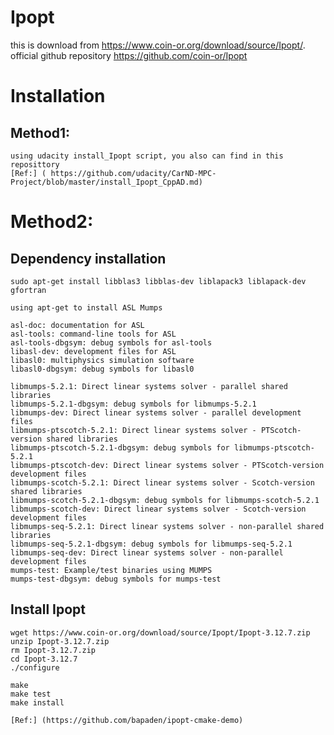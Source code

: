 # Ipopt
this is download from https://www.coin-or.org/download/source/Ipopt/.
official github repository https://github.com/coin-or/Ipopt

# Installation 
## Method1:
	using udacity install_Ipopt script, you also can find in this reposittory
	[Ref:] ( https://github.com/udacity/CarND-MPC-Project/blob/master/install_Ipopt_CppAD.md)

# Method2:
## Dependency installation
	sudo apt-get install libblas3 libblas-dev liblapack3 liblapack-dev gfortran
	
	using apt-get to install ASL Mumps
	
	asl-doc: documentation for ASL
	asl-tools: command-line tools for ASL
	asl-tools-dbgsym: debug symbols for asl-tools
	libasl-dev: development files for ASL
	libasl0: multiphysics simulation software
	libasl0-dbgsym: debug symbols for libasl0

	libmumps-5.2.1: Direct linear systems solver - parallel shared libraries
	libmumps-5.2.1-dbgsym: debug symbols for libmumps-5.2.1
	libmumps-dev: Direct linear systems solver - parallel development files
	libmumps-ptscotch-5.2.1: Direct linear systems solver - PTScotch-version shared libraries
	libmumps-ptscotch-5.2.1-dbgsym: debug symbols for libmumps-ptscotch-5.2.1
	libmumps-ptscotch-dev: Direct linear systems solver - PTScotch-version development files
	libmumps-scotch-5.2.1: Direct linear systems solver - Scotch-version shared libraries
	libmumps-scotch-5.2.1-dbgsym: debug symbols for libmumps-scotch-5.2.1
	libmumps-scotch-dev: Direct linear systems solver - Scotch-version development files
	libmumps-seq-5.2.1: Direct linear systems solver - non-parallel shared libraries
	libmumps-seq-5.2.1-dbgsym: debug symbols for libmumps-seq-5.2.1
	libmumps-seq-dev: Direct linear systems solver - non-parallel development files
	mumps-test: Example/test binaries using MUMPS
	mumps-test-dbgsym: debug symbols for mumps-test

## Install Ipopt
	wget https://www.coin-or.org/download/source/Ipopt/Ipopt-3.12.7.zip 
	unzip Ipopt-3.12.7.zip 
	rm Ipopt-3.12.7.zip
	cd Ipopt-3.12.7
	./configure

	make
	make test
	make install

	[Ref:] (https://github.com/bapaden/ipopt-cmake-demo)
